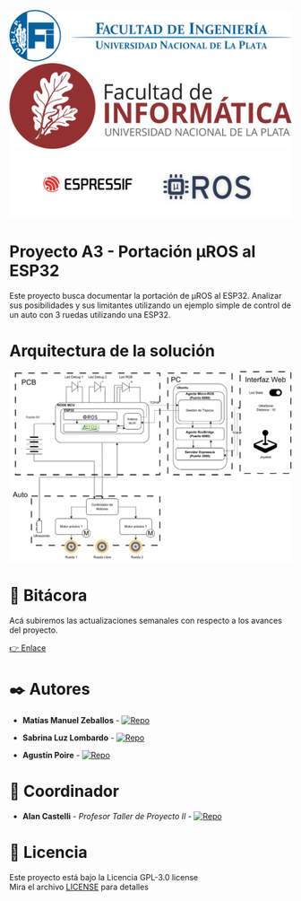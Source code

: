 ![banner](.images/banner-ingenieria.png)
![banner](.images/banner-informatica.png)
![banner](.images/banner-light-theme.png)

# Proyecto A3 - Portación μROS al ESP32
Este proyecto busca documentar la portación de μROS al ESP32. Analizar sus posibilidades y sus limitantes utilizando un ejemplo simple de control de un auto con 3 ruedas utilizando una ESP32.

# Arquitectura de la solución

![image](.images/Esquema.svg)

# 📖 Bitácora
Acá subiremos las actualizaciones semanales con respecto a los avances del proyecto.

[👉 Enlace](https://github.com/tpII/2023-A3-ROS-ESP32/wiki/%F0%9F%93%96-Bit%C3%A1cora-de-Proyecto)

# ✒️ Autores 

* **Matías Manuel Zeballos** - [![Repo](https://badgen.net/badge/icon/zebamanu?icon=github&label)](https://github.com/zebamanu)

* **Sabrina Luz Lombardo** - [![Repo](https://badgen.net/badge/icon/SabriLomb?icon=github&label)](https://github.com/SabriLomb)
  
*  **Agustín Poire** - [![Repo](https://badgen.net/badge/icon/MrBowtie27?icon=github&label)](https://github.com/MrBowtie27)

# 📌 Coordinador 

* **Alan Castelli** - *Profesor Taller de Proyecto II* - [![Repo](https://badgen.net/badge/icon/aCastalli95?icon=github&label)](https://github.com/aCastelli95)

# 📄 Licencia 

Este proyecto está bajo la Licencia  GPL-3.0 license <br>
Mira el archivo [LICENSE](LICENSE) para detalles